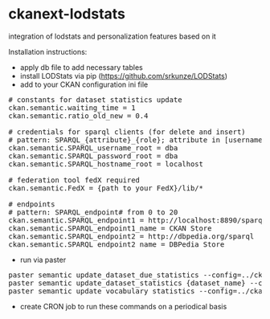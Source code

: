 ckanext-lodstats
================

integration of lodstats and personalization features based on it

Installation instructions:

 - apply db file to add necessary tables
 - install LODStats via pip (https://github.com/srkunze/LODStats)
 - add to your CKAN configuration ini file
<pre>
# constants for dataset statistics update
ckan.semantic.waiting_time = 1
ckan.semantic.ratio_old_new = 0.4

# credentials for sparql clients (for delete and insert)
# pattern: SPARQL_{attribute}_{role}; attribute in [username, password, hostname]; role in [root]
ckan.semantic.SPARQL_username_root = dba
ckan.semantic.SPARQL_password_root = dba
ckan.semantic.SPARQL_hostname_root = localhost

# federation tool fedX required
ckan.semantic.FedX = {path to your FedX}/lib/*

# endpoints
# pattern: SPARQL_endpoint# from 0 to 20
ckan.semantic.SPARQL_endpoint1 = http://localhost:8890/sparql
ckan.semantic.SPARQL_endpoint1_name = CKAN Store
ckan.semantic.SPARQL_endpoint2 = http://dbpedia.org/sparql
ckan.semantic.SPARQL_endpoint2_name = DBPedia Store
</pre>

 - run via paster
<pre>
paster semantic update_dataset_due_statistics --config=../ckan/development.ini
paster semantic update_dataset_statistics {dataset_name} --config=../ckan/development.ini
paster semantic update_vocabulary_statistics --config=../ckan/development.ini
</pre>
 - create CRON job to run these commands on a periodical basis
